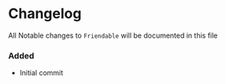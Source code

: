 # Changelog

All Notable changes to `Friendable` will be documented in this file

### Added
- Initial commit

